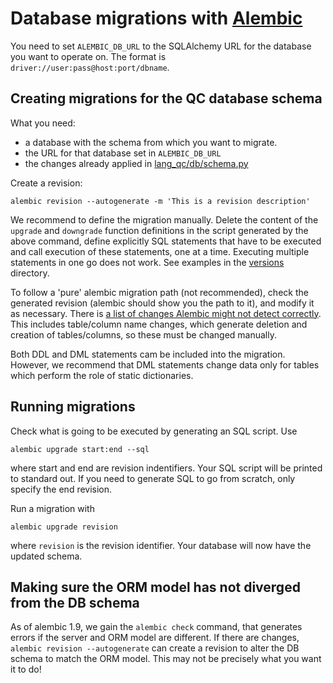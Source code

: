 # Database migrations with [Alembic](https://alembic.sqlalchemy.org/en/latest/)

You need to set `ALEMBIC_DB_URL` to the SQLAlchemy URL for the database you
want to operate on.
The format is `driver://user:pass@host:port/dbname`.

## Creating migrations for the QC database schema

What you need:

- a database with the schema from which you want to migrate.
- the URL for that database set in `ALEMBIC_DB_URL`
- the changes already applied in [lang_qc/db/schema.py](../lang_qc/db/qc_schema.py)

Create a revision:

```alembic revision --autogenerate -m 'This is a revision description'```

We recommend to define the migration manually. Delete the content of the
`upgrade` and `downgrade` function definitions in the script generated by the
above command, define explicitly SQL statements that have to be executed and
call execution of these statements, one at a time. Executing multiple statements
in one go does not work. See examples in the [versions](./versions)
directory.

To follow a 'pure' alembic migration path (not recommended), check the
generated revision (alembic should show you the path to it), and modify it
as necessary. There is [a list of changes Alembic might not detect correctly].
This includes table/column name changes, which generate deletion and creation
of tables/columns, so these must be changed manually.

Both DDL and DML statements cam be included into the  migration. However, we
recommend that DML statements change data only for tables which perform the
role of static dictionaries.

## Running migrations

Check what is going to be executed by generating an SQL script. Use

```alembic upgrade start:end --sql```

where start and end are revision indentifiers. Your SQL script will be printed to
standard out. If you need to generate SQL to go from scratch, only specify the
end revision.

Run a migration with

```alembic upgrade revision```

where `revision` is the revision identifier. Your database will now have the
updated schema.

[a list of changes Alembic might not detect correctly]: https://alembic.sqlalchemy.org/en/latest/autogenerate.html#what-does-autogenerate-detect-and-what-does-it-not-detect

## Making sure the ORM model has not diverged from the DB schema

As of alembic 1.9, we gain the `alembic check` command, that generates errors if the server and ORM model are different. If there are changes, `alembic revision --autogenerate` can create a revision to alter the DB schema to match the ORM model. This may not be precisely what you want it to do!
